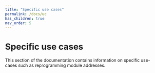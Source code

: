```yaml
---
title: "Specific use cases"
permalink: /docs/uc
has_children: true
nav_order: 5
---
```


# Specific use cases

This section of the documentation contains information on specific use-cases such as reprogramming module addresses.
